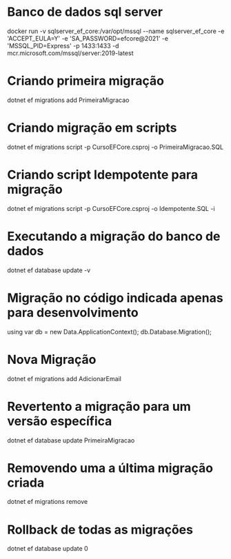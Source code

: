 # Banco de dados sql server
docker run -v sqlserver_ef_core:/var/opt/mssql --name sqlserver_ef_core -e 'ACCEPT_EULA=Y' -e 'SA_PASSWORD=efcore@2021' -e 'MSSQL_PID=Express' -p 1433:1433 -d mcr.microsoft.com/mssql/server:2019-latest

# Criando primeira migração
dotnet ef migrations add PrimeiraMigracao

# Criando migração em scripts
dotnet ef migrations script -p CursoEFCore.csproj -o PrimeiraMigracao.SQL

# Criando script Idempotente para migração
dotnet ef migrations script -p CursoEFCore.csproj -o Idempotente.SQL -i

# Executando a migração do banco de dados
dotnet ef database update -v

# Migração no código indicada apenas para desenvolvimento
using var db = new Data.ApplicationContext();
db.Database.Migration();

# Nova Migração
dotnet ef migrations add AdicionarEmail

# Revertento a migração para um versão específica
dotnet ef database update PrimeiraMigracao

# Removendo uma a última migração criada
dotnet ef migrations remove

# Rollback de todas as migrações
dotnet ef database update 0